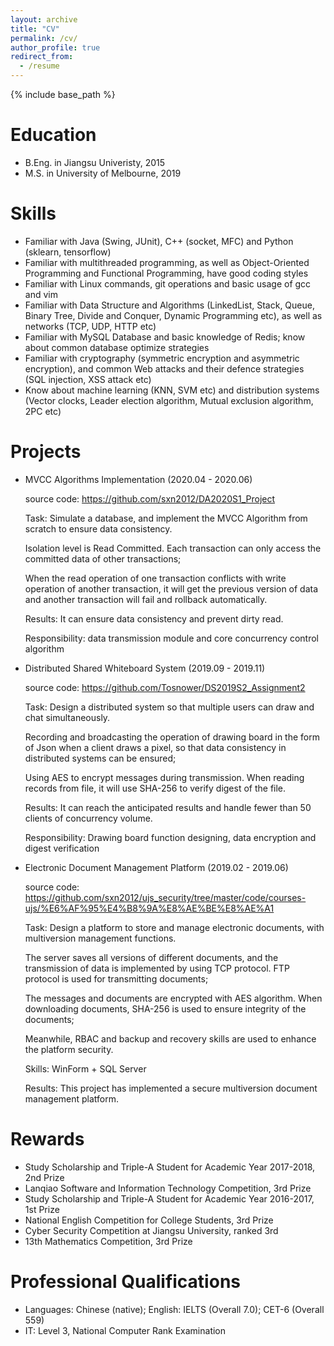 ```yaml
---
layout: archive
title: "CV"
permalink: /cv/
author_profile: true
redirect_from:
  - /resume
---
```


{% include base_path %}

Education
======
* B.Eng. in Jiangsu Univeristy, 2015
* M.S. in University of Melbourne, 2019

Skills
======
* Familiar with Java (Swing, JUnit), C++ (socket, MFC) and Python (sklearn, tensorflow)
* Familiar with multithreaded programming, as well as Object-Oriented Programming and Functional Programming, have good coding styles
* Familiar with Linux commands, git operations and basic usage of gcc and vim
* Familiar with Data Structure and Algorithms (LinkedList, Stack, Queue, Binary Tree, Divide and Conquer, Dynamic Programming etc), as well as networks (TCP, UDP, HTTP etc)
* Familiar with MySQL Database and basic knowledge of Redis; know about common database optimize strategies
* Familiar with cryptography (symmetric encryption and asymmetric encryption), and common Web attacks and their defence strategies (SQL injection, XSS attack etc)
* Know about machine learning (KNN, SVM etc) and distribution systems (Vector clocks, Leader election algorithm, Mutual exclusion algorithm, 2PC etc)

Projects
======

-   MVCC Algorithms Implementation (2020.04 - 2020.06)

    source code: https://github.com/sxn2012/DA2020S1_Project

    Task: Simulate a database, and implement the MVCC Algorithm from scratch to ensure data consistency.

    Isolation level is Read Committed. Each transaction can only access the committed data of other transactions;

    When the read operation of one transaction conflicts with write operation of another transaction, it will get the previous version of data and another transaction will fail and rollback automatically.

    Results: It can ensure data consistency and prevent dirty read.

    Responsibility: data transmission module and core concurrency control algorithm

-   Distributed Shared Whiteboard System (2019.09 - 2019.11)

    source code: https://github.com/Tosnower/DS2019S2_Assignment2

    Task: Design a distributed system so that multiple users can draw and chat simultaneously.

    Recording and broadcasting the operation of drawing board in the form of Json when a client draws a pixel, so that data consistency in distributed systems can be ensured;

    Using AES to encrypt messages during transmission. When reading records from file, it will use SHA-256 to verify digest of the file.

    Results: It can reach the anticipated results and handle fewer than 50 clients of concurrency volume.

    Responsibility: Drawing board function designing, data encryption and digest verification

-   Electronic Document Management Platform (2019.02 - 2019.06)

    source code: https://github.com/sxn2012/ujs_security/tree/master/code/courses-ujs/%E6%AF%95%E4%B8%9A%E8%AE%BE%E8%AE%A1

    Task: Design a platform to store and manage electronic documents, with multiversion management functions.

    The server saves all versions of different documents, and the transmission of data is implemented by using TCP protocol. FTP protocol is used for transmitting documents;

    The messages and documents are encrypted with AES algorithm. When downloading documents, SHA-256 is used to ensure integrity of the documents;

    Meanwhile, RBAC and backup and recovery skills are used to enhance the platform security.

    Skills: WinForm + SQL Server
    
    Results: This project has implemented a secure multiversion document management platform.

Rewards
======

-   Study Scholarship and Triple-A Student for Academic Year 2017-2018, 2nd Prize
-   Lanqiao Software and Information Technology Competition, 3rd Prize
-   Study Scholarship and Triple-A Student for Academic Year 2016-2017, 1st Prize
-   National English Competition for College Students, 3rd Prize
-   Cyber Security Competition at Jiangsu University, ranked 3rd
-   13th Mathematics Competition, 3rd Prize

Professional Qualifications
======

-   Languages: Chinese (native); English: IELTS (Overall 7.0); CET-6 (Overall 559)
-   IT: Level 3, National Computer Rank Examination